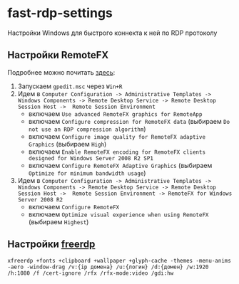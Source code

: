 # fast-rdp-settings
Настройки Windows для быстрого коннекта к ней по RDP протоколу

## Настройки RemoteFX
Подробнее можно почитать [здесь](https://gist.github.com/Misairu-G/616f7b2756c488148b7309addc940b28#remotefx-configure-and-fine-tuning):
1. Запускаем `gpedit.msc` через `Win+R`
2. Идем в `Computer Configuration -> Administrative Templates -> 
Windows Components -> Remote Desktop Service -> Remote Desktop Session Host -> 
Remote Session Environment`
    - включаем `Use advanced RemoteFX graphics for RemoteApp`
    - включаем `Configure compression for RemoteFX data` (выбираем `Do not use an RDP compression algorithm`)
    - включаем `Configure image quality for RemoteFX adaptive Graphics` (выбираем `High`)
    - включаем `Enable RemoteFX encoding for RemoteFX clients designed for Windows Server 2008 R2 SP1`
    - включаем `Configure RemoteFX Adaptive Graphics` (выбираем `Optimize for minimum bandwidth usage`)
3. Идем в `Computer Configuration -> Administrative Templates -> 
Windows Components -> Remote Desktop Service -> Remote Desktop Session Host -> 
Remote Session Environment -> RemoteFX for Windows Server 2008 R2`
    - включаем `Configure RemoteFX`
    - включаем `Optimize visual experience when using RemoteFX` (выбираем `Highest`)

## Настройки [freerdp](https://www.freerdp.com/)
`xfreerdp +fonts +clipboard +wallpaper +glyph-cache -themes -menu-anims -aero -window-drag /v:{ip домена} /u:{логин} /d:{домен} /w:1920 /h:1080 /f /cert-ignore /rfx /rfx-mode:video /gdi:hw`
